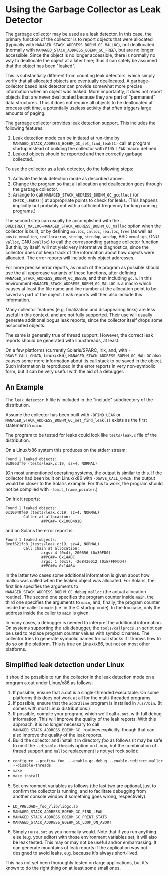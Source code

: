 # Using the Garbage Collector as Leak Detector

The garbage collector may be used as a leak detector. In this case, the
primary function of the collector is to report objects that were allocated
(typically with `MANAGED_STACK_ADDRESS_BOEHM_GC_MALLOC`), not deallocated (normally with `MANAGED_STACK_ADDRESS_BOEHM_GC_FREE`), but
are no longer accessible. Since the object is no longer accessible, there
is normally no way to deallocate the object at a later time; thus it can
safely be assumed that the object has been "leaked".

This is substantially different from counting leak detectors, which simply
verify that all allocated objects are eventually deallocated.
A garbage-collector based leak detector can provide somewhat more precise
information when an object was leaked. More importantly, it does not report
objects that are never deallocated because they are part of "permanent" data
structures. Thus it does not require all objects to be deallocated at process
exit time, a potentially useless activity that often triggers large amounts
of paging.

The garbage collector provides leak detection support. This includes the
following features:

  1. Leak detection mode can be initiated at run-time by `MANAGED_STACK_ADDRESS_BOEHM_GC_set_find_leak(1)`
  call at program startup instead of building the collector with `FIND_LEAK`
  macro defined.
  2. Leaked objects should be reported and then correctly garbage collected.

To use the collector as a leak detector, do the following steps:

  1. Activate the leak detection mode as described above.
  2. Change the program so that all allocation and deallocation goes through
  the garbage collector.
  3. Arrange to call `MANAGED_STACK_ADDRESS_BOEHM_GC_gcollect` (or `CHECK_LEAKS()`) at appropriate points
  to check for leaks. (This happens implicitly but probably not with
  a sufficient frequency for long running programs.)

The second step can usually be accomplished with the
`-DREDIRECT_MALLOC=MANAGED_STACK_ADDRESS_BOEHM_GC_malloc` option when the collector is built, or by
defining `malloc`, `calloc`, `realloc`, `free` (as well as `posix_memalign`,
`reallocarray`, `strdup`, `strndup`, `wcsdup`, BSD `memalign`, GNU `valloc`,
GNU `pvalloc`) to call the corresponding garbage collector function. But this,
by itself, will not yield very informative diagnostics, since the collector
does not keep track of the information about how objects were allocated. The
error reports will include only object addresses.

For more precise error reports, as much of the program as possible should use
the all uppercase variants of these functions, after defining `MANAGED_STACK_ADDRESS_BOEHM_GC_DEBUG`, and
then including `gc.h`. In this environment `MANAGED_STACK_ADDRESS_BOEHM_GC_MALLOC` is a macro which causes
at least the file name and line number at the allocation point to be saved
as part of the object. Leak reports will then also include this information.

Many collector features (e.g. finalization and disappearing links) are less
useful in this context, and are not fully supported. Their use will usually
generate additional bogus leak reports, since the collector itself drops some
associated objects.

The same is generally true of thread support. However, the correct leak
reports should be generated with linuxthreads, at least.

On a few platforms (currently Solaris/SPARC, Irix, and, with
`-DSAVE_CALL_CHAIN`, Linux/x86), `MANAGED_STACK_ADDRESS_BOEHM_GC_MALLOC` also causes some more information
about its call stack to be saved in the object. Such information is reproduced
in the error reports in very non-symbolic form, but it can be very useful with
the aid of a debugger.

## An Example

The `leak_detector.h` file is included in the "include" subdirectory of the
distribution.

Assume the collector has been built with `-DFIND_LEAK` or
`MANAGED_STACK_ADDRESS_BOEHM_GC_set_find_leak(1)` exists as the first statement in `main`.

The program to be tested for leaks could look like `tests/leak.c` file
of the distribution.

On a Linux/x86 system this produces on the stderr stream:


    Found 1 leaked objects:
    0x806dff0 (tests/leak.c:19, sz=4, NORMAL)


(On most unmentioned operating systems, the output is similar to this. If the
collector had been built on Linux/x86 with `-DSAVE_CALL_CHAIN`, the output
would be closer to the Solaris example. For this to work, the program should
not be compiled with `-fomit_frame_pointer`.)

On Irix it reports:


    Found 1 leaked objects:
    0x10040fe0 (tests/leak.c:19, sz=4, NORMAL)
            Caller at allocation:
                    ##PC##= 0x10004910


and on Solaris the error report is:


    Found 1 leaked objects:
    0xef621fc8 (tests/leak.c:19, sz=4, NORMAL)
            Call chain at allocation:
                    args: 4 (0x4), 200656 (0x30FD0)
                    ##PC##= 0x14ADC
                    args: 1 (0x1), -268436012 (0xEFFFFDD4)
                    ##PC##= 0x14A64


In the latter two cases some additional information is given about how malloc
was called when the leaked object was allocated. For Solaris, the first line
specifies the arguments to `MANAGED_STACK_ADDRESS_BOEHM_GC_debug_malloc` (the actual allocation routine),
The second one specifies the program counter inside `main`, the third one
specifies the arguments to `main`, and, finally, the program counter inside
the caller to `main` (i.e. in the C startup code). In the Irix case, only the
address inside the caller to `main` is given.

In many cases, a debugger is needed to interpret the additional information.
On systems supporting the `adb` debugger, the `tools/callprocs.sh` script can
be used to replace program counter values with symbolic names. The collector
tries to generate symbolic names for call stacks if it knows how to do so on
the platform. This is true on Linux/x86, but not on most other platforms.

## Simplified leak detection under Linux

It should be possible to run the collector in the leak detection mode on
a program a.out under Linux/x86 as follows:

  1. If possible, ensure that a.out is a single-threaded executable. On some
  platforms this does not work at all for the multi-threaded programs.
  2. If possible, ensure that the `addr2line` program is installed
  in `/usr/bin`. (It comes with most Linux distributions.)
  3. If possible, compile your program, which we'll call `a.out`, with full
  debug information. This will improve the quality of the leak reports.
  With this approach, it is no longer necessary to call `MANAGED_STACK_ADDRESS_BOEHM_GC_` routines
  explicitly, though that can also improve the quality of the leak reports.
  4. Build the collector and install it in directory _foo_ as follows (it may
  be safe to omit the `--disable-threads` option on Linux, but the combination
  of thread support and `malloc` replacement is not yet rock solid):

   - `configure --prefix=_foo_ --enable-gc-debug --enable-redirect-malloc --disable-threads`
   - `make`
   - `make install`

  5. Set environment variables as follows (the last two are optional, just to
  confirm the collector is running, and to facilitate debugging from another
  console window if something goes wrong, respectively):

   - `LD_PRELOAD=_foo_/lib/libgc.so`
   - `MANAGED_STACK_ADDRESS_BOEHM_GC_FIND_LEAK`
   - `MANAGED_STACK_ADDRESS_BOEHM_GC_PRINT_STATS`
   - `MANAGED_STACK_ADDRESS_BOEHM_GC_LOOP_ON_ABORT`

  6. Simply run `a.out` as you normally would. Note that if you run anything
  else (e.g. your editor) with those environment variables set, it will also
  be leak tested. This may or may not be useful and/or embarrassing. It can
  generate mountains of leak reports if the application was not designed
  to avoid leaks, e.g. because it's always short-lived.

This has not yet been thoroughly tested on large applications, but it's known
to do the right thing on at least some small ones.
